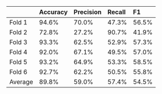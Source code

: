 |         | Accuracy   | Precision   | Recall   | F1    |
|:--------|:-----------|:------------|:---------|:------|
| Fold 1  | 94.6%      | 70.0%       | 47.3%    | 56.5% |
| Fold 2  | 72.8%      | 27.2%       | 90.7%    | 41.9% |
| Fold 3  | 93.3%      | 62.5%       | 52.9%    | 57.3% |
| Fold 4  | 92.0%      | 67.1%       | 49.5%    | 57.0% |
| Fold 5  | 93.2%      | 64.9%       | 53.3%    | 58.5% |
| Fold 6  | 92.7%      | 62.2%       | 50.5%    | 55.8% |
| Average | 89.8%      | 59.0%       | 57.4%    | 54.5% |